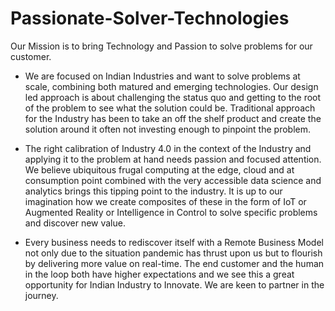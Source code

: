 # Passionate-Solver-Technologies
Our Mission is to bring Technology and Passion to solve problems for our customer. 

- We are focused on Indian Industries and want to solve problems at scale, combining both matured and emerging technologies. Our design led approach is about challenging the status quo and getting to the root of the problem to see what the solution could be. Traditional approach for the Industry has been to take an off the shelf product and create the solution around it often not investing enough to pinpoint the problem.

- The right calibration of Industry 4.0 in the context of the Industry and applying it to the problem at hand needs passion and focused attention. We believe ubiquitous frugal computing at the edge, cloud and at consumption point combined with the very accessible data science and analytics brings this tipping point to the industry. It is up to our imagination how we create composites of these in the form of IoT or Augmented Reality or Intelligence in Control to solve specific problems and discover new value.

- Every business needs to rediscover itself with a Remote Business Model not only due to the situation pandemic has thrust upon us but to flourish by delivering more value on real-time. The end customer and the human in the loop both have higher expectations and we see this a great opportunity for Indian Industry to Innovate. We are keen to partner in the journey.
